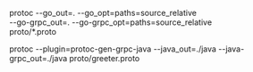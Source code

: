 protoc --go_out=. --go_opt=paths=source_relative \
 --go-grpc_out=. --go-grpc_opt=paths=source_relative \
 proto/\*.proto

protoc --plugin=protoc-gen-grpc-java --java_out=./java --java-grpc_out=./java proto/greeter.proto
